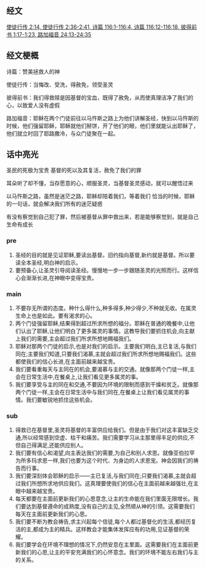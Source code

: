 ## 经文
[使徒行传 2:14, 使徒行传 2:36-2:41, 诗篇 116:1-116:4, 诗篇 116:12-116:18, 彼得前书 1:17-1:23, 路加福音 24:13-24:35](https://www.biblegateway.com/passage/?search=Acts+2%3A14a%2C+36-41%3BPsalm+116%3A1-4%2C+12-19%3B1+Peter+1%3A17-23%3BLuke+24%3A13-35&version=CUVMPS)

## 经文梗概
诗篇：赞美拯救人的神

使徒行传：当悔改、受洗，得赦免，领受圣灵

彼得前书：我们得救赎是因基督的宝血，既得了赦免，从而使真理洁净了我们的心，以致爱人没有虚假

路加福音：耶稣在两个门徒前往以马忤斯之路上为他们讲解圣经，快到以马忤斯的时候，他们强留耶稣，耶稣就他们掰饼，开了他们的眼，他们里就能认出耶稣了，他们就立时回了耶路撒冷，与众门徒聚在一起。

## 话中亮光

圣民的死极为宝贵
基督的死以及其复活，赦免了我们的罪

耳朵听了却不懂，当存愿意的心，顺服圣灵，当基督圣灵感动，就可以醒悟过来

以马忤斯之路，虽然是迷茫之路，耶稣却陪着我们，等着我们
恰当的时候，耶稣的一句话，就会解决我们所有的迷茫疑惑

有没有察觉到自己犯了罪，然后被基督从罪中救出来，若是能够察觉到，就是自己生命有成长
### pre
1. 圣经的目的就是见证耶稣,要读出基督。旧约指向基督,新约就是基督。所以要读全本圣经,明白神的启示。
2. 要预备心,让圣灵引导阅读圣经。慢慢地一步一步跟随圣灵的光照而行。这样信心会渐渐长进,在神眼中变得宝贵。
### main
1. 不要存无所谓的态度。种什么得什么,种多得多,种少得少,不种就无收。在属灵生命上也是如此。要有渴求的心。
2. 两个门徒强留耶稣,结果得到超过所求所想的福分。耶稣在普通的晚餐中,让他们认出了耶稣,让他们明白了更多属灵的事情。这教导我们要抓住机会,向主献上我们的需要,主会超过我们所求所想地赐福我们。
3. 耶稣对那两个门徒的启示,也是对我们的启示。主要我们明白,主已复活,与我们同在;主要我们知道,只要我们渴慕,主就会超过我们所求所想地赐福我们。这些都使我们的信心长进,在主面前越来越宝贵。
4. 我们要看重每天与主同在的机会,要渴慕与主的交通。就像那两个门徒一样,主会在日常生活中,在餐桌上,让我们看见更多属灵的事。
5. 我们要享受与主的同在和交通,不要因为环境的限制而感到干燥和贫乏。就像那两个门徒一样,主会在日常生活中与我们同在,在餐桌上让我们看见属灵的事情。我们要敏锐地抓住这些机会。
### sub

1. 得救已在基督里,圣灵将基督的丰富供应给我们。但是由于我们对这丰富缺乏交通,所以经常感到空虚、枯干和痛苦。我们需要学习从主那里得丰足的供应,不但自己得满足,还能供应别人。
3. 我们要有信心和渴望,向主表达我们的需要,为自己和别人求恩。就像亚伯拉罕为所多玛求恩一样,我们也要为这个时代、为身边的人求恩宠。神会因我们的祷告而行事。
4. 我们要深刻体会耶稣的启示——主已复活,与我们同在;只要我们渴慕,主就会超过我们所想所求地供应我们。这真理要使我们的信心在主面前越来越强壮,在主眼中越来越宝贵。
5. 每天都要在主面前更新我们的心思意念,让主的生命能在我们里面无限增长。我们要达到基督遵命的成熟度,没有自己的主见,全然顺从神的引领。这需要我们每天在主面前更新我们的心思。
6. 我们要不断为教会祷告,求主兴起每个信徒,每个人都过基督化的生活,都经历复活的主,都成为主的精兵。这样教会才能集体发挥应有的功用,见证基督的荣耀。
7. 我们要学会在环境不理想的情况下,仍然安息在主里面。这需要我们在主面前更新我们的心思,让主的平安充满我们的心怀意念。我们的环境不能左右我们与主的关系。


